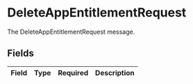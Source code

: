 # DeleteAppEntitlementRequest

The DeleteAppEntitlementRequest message.


## Fields

| Field       | Type        | Required    | Description |
| ----------- | ----------- | ----------- | ----------- |